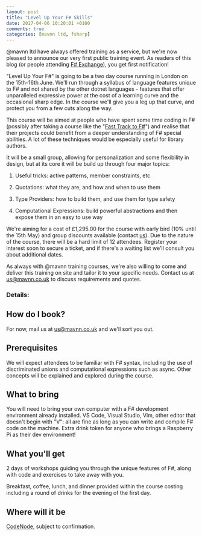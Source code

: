 ```yaml
---
layout: post
title: "Level Up Your F# Skills"
date: 2017-04-06 10:20:01 +0100
comments: true
categories: [mavnn ltd, fsharp]
---
```

@mavnn ltd have always offered training as a service, but we're now pleased
to announce our very first public training event. As readers of this blog (or people attending [F# Exchange](https://skillsmatter.com/conferences/8053-f-sharp-exchange-2017#skillscasts)), you
get first notification!

"Level Up Your F#" is going to be a two day course running in London on the 15th-16th June.
We'll run through a syllabus of language features unique to F# and not shared by
the other dotnet languages - features that offer unparalleled expressive power 
at the cost of a learning curve and the occasional sharp edge. In the course we'll
give you a leg up that curve, and protect you from a few cuts along the way.

This course will be aimed at people who have spent some time coding in F#
(possibly after taking a course like the "[Fast Track to F#](https://skillsmatter.com/courses/473-tomas-petricek-phil-trelford-fast-track-to-fsharp#overview)") and realise that their
projects could benefit from a deeper understanding of F# special
abilities. A lot of these techniques would be especially useful for library authors.

It will be a small group, allowing for personalization and some flexibility in design,
but at its core it will be build up through four major topics:

1. Useful tricks: active patterns, member constraints, etc

2. Quotations: what they are, and how and when to use them

3. Type Providers: how to build them, and use them for type safety

4. Computational Expressions: build powerful abstractions and then expose them in an easy to use way

We're aiming for a cost of £1,295.00 for the course with early bird (10% until the 15th May) and group discounts available (contact [us](mailto:us@mavnn.co.uk)). Due to the nature of the course, there will be a hard limit of 12 attendees. Register your interest soon to secure a ticket, and if there's a waiting list we'll consult you about
additional dates.

As always with @mavnn training courses, we're also willing to come and deliver this training on site and tailor it to your specific needs. Contact us at [us@mavnn.co.uk](mailto:us@mavnn.co.uk) to discuss requirements and quotes.

<!-- more -->

### Details:

## How do I book?

For now, mail us at [us@mavnn.co.uk](mailto:us@mavnn.co.uk) and we'll sort you out.

## Prerequisites

We will expect attendees to be familiar with F# syntax, including the use of discriminated unions and computational expressions such as async. Other concepts will be explained and explored during the course.

## What to bring

You will need to bring your own computer with a F# development environment already
installed. VS Code, Visual Studio, Vim, other editor that doesn't begin with "V": 
all are fine as long as you can write and compile F# code on the machine. Extra drink
token for anyone who brings a Raspberry Pi as their dev environment!

## What you'll get

2 days of workshops guiding you through the unique features of F#, along with code
and exercises to take away with you.

Breakfast, coffee, lunch, and dinner provided within the course costing including
a round of drinks for the evening of the first day.

## Where will it be

[CodeNode](https://skillsmatter.com/locations/264-skills-matter-codenode), subject to confirmation.
